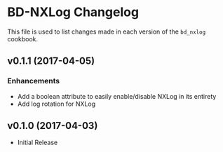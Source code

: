 BD-NXLog Changelog
=========================
This file is used to list changes made in each version of the `bd_nxlog` cookbook.

v0.1.1 (2017-04-05)
-------------------
### Enhancements
- Add a boolean attribute to easily enable/disable NXLog in its entirety
- Add log rotation for NXLog

v0.1.0 (2017-04-03)
-------------------
- Initial Release
